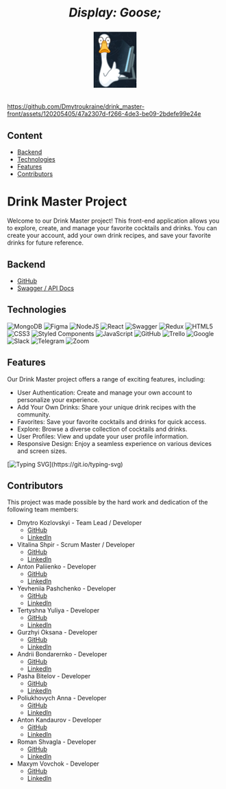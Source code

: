 <h1 align="center"><em> Display: Goose;</em>

<img src="https://github.com/Dmytroukraine/command_project_mimino/blob/main/src/images/photo_2023-03-09_00-41-40.jpg"  alt="goose" width=100/></h1>


https://github.com/Dmytroukraine/drink_master-front/assets/120205405/47a2307d-f266-4de3-be09-2bdefe99e24e


## Content

- [Backend](#backend)
- [Technologies](#technologies)
- [Features](#features)
- [Contributors](#contributors)

# Drink Master Project

Welcome to our Drink Master project! This front-end application allows you to explore, create, and manage your favorite cocktails and drinks. You can create your account, add your own drink recipes, and save your favorite drinks for future reference.


## <a id="backend">Backend</a>

- [GitHub](https://github.com/Dmytroukraine/drink_master-back)
- [Swagger / API Docs](https://drink-master-service.onrender.com/api-docs/)

## <a id="technologies">Technologies</a>

![MongoDB](https://img.shields.io/badge/MongoDB-%234ea94b.svg?style=for-the-badge&logo=mongodb&logoColor=white)
![Figma](https://img.shields.io/badge/figma-%23F24E1E.svg?style=for-the-badge&logo=figma&logoColor=white)
![NodeJS](https://img.shields.io/badge/node.js-6DA55F?style=for-the-badge&logo=node.js&logoColor=white)
![React](https://img.shields.io/badge/react-%2320232a.svg?style=for-the-badge&logo=react&logoColor=%2361DAFB)
![Swagger](https://img.shields.io/badge/-Swagger-%23Clojure?style=for-the-badge&logo=swagger&logoColor=white)
![Redux](https://img.shields.io/badge/redux-%23593d88.svg?style=for-the-badge&logo=redux&logoColor=white)
![HTML5](https://img.shields.io/badge/html5-%23E34F26.svg?style=for-the-badge&logo=html5&logoColor=white)
![CSS3](https://img.shields.io/badge/css3-%231572B6.svg?style=for-the-badge&logo=css3&logoColor=white)
![Styled Components](https://img.shields.io/badge/styled--components-DB7093?style=for-the-badge&logo=styled-components&logoColor=white)
![JavaScript](https://img.shields.io/badge/javascript-%23323330.svg?style=for-the-badge&logo=javascript&logoColor=%23F7DF1E)
![GitHub](https://img.shields.io/badge/github-%23121011.svg?style=for-the-badge&logo=github&logoColor=white)
![Trello](https://img.shields.io/badge/Trello-%23026AA7.svg?style=for-the-badge&logo=Trello&logoColor=white)
![Google](https://img.shields.io/badge/google-4285F4?style=for-the-badge&logo=google&logoColor=white)
![Slack](https://img.shields.io/badge/Slack-4A154B?style=for-the-badge&logo=slack&logoColor=white)
![Telegram](https://img.shields.io/badge/Telegram-2CA5E0?style=for-the-badge&logo=telegram&logoColor=white)
![Zoom](https://img.shields.io/badge/Zoom-2D8CFF?style=for-the-badge&logo=zoom&logoColor=white)


## <a id="features">Features</a>

Our Drink Master project offers a range of exciting features, including:

- User Authentication: Create and manage your own account to personalize your experience.
- Add Your Own Drinks: Share your unique drink recipes with the community.
- Favorites: Save your favorite cocktails and drinks for quick access.
- Explore: Browse a diverse collection of cocktails and drinks.
- User Profiles: View and update your user profile information.
- Responsive Design: Enjoy a seamless experience on various devices and screen sizes.


[![Typing SVG](https://readme-typing-svg.herokuapp.com?font=Fira+Code&pause=1000&color=3700F7&width=435&lines=A+clever+person+solves+a+problem.+;A+wise+person+avoids+it.)](https://git.io/typing-svg)


## <a id="contributors">Contributors</a>

This project was made possible by the hard work and dedication of the following team members:

- Dmytro Kozlovskyi - Team Lead / Developer
   - [GitHub](https://github.com/Dmytroukraine)
   - [LinkedIn](https://www.linkedin.com/in/dmytro-kozlovskyi-39526925b/)
- Vitalina Shpir - Scrum Master / Developer
   - [GitHub](https://github.com/VitalinaShpir)
   - [LinkedIn](https://www.linkedin.com/in/vitalina-shpir-4228b8a3/)
- Anton Paliienko -  Developer
   - [GitHub](https://github.com/DonKanElion)
   - [LinkedIn](https://www.linkedin.com/in/anton-paliienko/)
- Yevheniia Pashchenko - Developer
   - [GitHub](https://github.com/Janne57)
   - [LinkedIn](https://www.linkedin.com/in/evgeniya-pashenko-293bb725a/)
- Tertyshna Yuliya - Developer
   - [GitHub](https://github.com/YuliyaKubar)
   - [LinkedIn](https://www.linkedin.com/in/yuliya-tertyshna-70733a259/)
- Gurzhyi Oksana - Developer
   - [GitHub](https://github.com/oksagurzhyi)
   - [LinkedIn](https://www.linkedin.com/in/oksana-gurzhyi/)
- Andrii Bondarernko - Developer
   - [GitHub](https://github.com/BondAndrii)
   - [LinkedIn](https://www.linkedin.com/in/andrii-bondarenko-12bb27261?utm_source=share&utm_campaign=share_via&utm_content=profile&utm_medium=android_app)
- Pasha Bitelov - Developer
   - [GitHub](https://github.com/Pashab52)
   - [LinkedIn]()
- Poliukhovych Anna - Developer
   - [GitHub](https://github.com/PoliukhovychAnna)
   - [LinkedIn](https://www.linkedin.com/in/anna-poliukhovych?utm_source=share&utm_campaign=share_via&utm_content=profile&utm_medium=ios_app)
- Anton Kandaurov - Developer
   - [GitHub](https://github.com/Anton-Kandaurov)
   - [LinkedIn]()
- Roman Shvagla - Developer
   - [GitHub](https://github.com/immortalua96)
   - [LinkedIn](https://www.linkedin.com/in/roman-shvagla/)
- Maxym Vovchok - Developer
   - [GitHub](https://github.com/maxvovchok)
   - [LinkedIn]()
